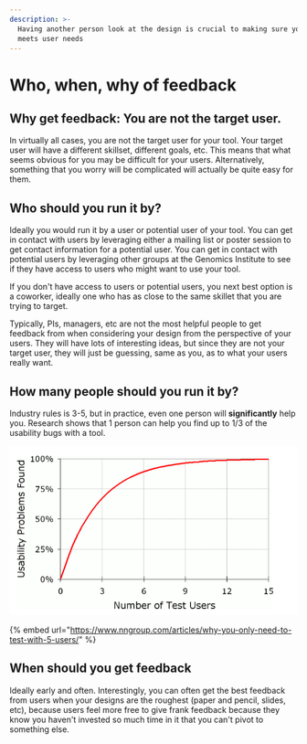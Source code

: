 ```yaml
---
description: >-
  Having another person look at the design is crucial to making sure your design
  meets user needs
---
```


# Who, when, why of feedback

## Why get feedback: You are not the target user.

In virtually all cases, you are not the target user for your tool. Your target user will have a different skillset, different goals, etc. This means that what seems obvious for you may be difficult for your users. Alternatively, something that you worry will be complicated will actually be quite easy for them.

## Who should you run it by?

Ideally you would run it by a user or potential user of your tool. You can get in contact with users by leveraging either a mailing list or poster session to get contact information for a potential user. You can get in contact with potential users by leveraging other groups at the Genomics Institute to see if they have access to users who might want to use your tool.

If you don't have access to users or potential users, you next best option is a coworker, ideally one who has as close to the same skillet that you are trying to target. 

Typically, PIs, managers, etc are not the most helpful people to get feedback from when considering your design from the perspective of your users. They will have lots of interesting ideas, but since they are not your target user, they will just be guessing, same as you, as to what your users really want. 

## How many people should you run it by?

Industry rules is 3-5, but in practice, even one person will **significantly** help you. Research shows that 1 person can help you find up to 1/3 of the usability bugs with a tool.

![](../.gitbook/assets/screen-shot-2021-01-22-at-2.24.37-pm.png)

{% embed url="https://www.nngroup.com/articles/why-you-only-need-to-test-with-5-users/" %}

## When should you get feedback

Ideally early and often. Interestingly, you can often get the best feedback from users when your designs are the roughest \(paper and pencil, slides, etc\), because users feel more free to give frank feedback because they know you haven't invested so much time in it that you can't pivot to something else.

